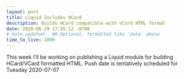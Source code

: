 ```yaml
---
layout: post
title: Liquid Includes HCard
description: Builds HCard compatible with VCard HTML format
date: 2020-06-29 17:55:12 -0700
# date_updated:  ## Optional, formatted like 'date' above
time_to_live: 1800
---
```




This week I'll be working on publishing a Liquid module for building HCard/VCard formatted HTML. Push date is tentatively scheduled for Tuesday 2020-07-07
